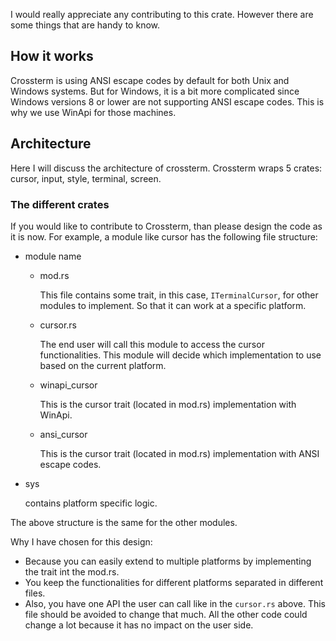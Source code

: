 I would really appreciate any contributing to this crate. However there are some things that are handy to know.

## How it works
Crossterm is using ANSI escape codes by default for both Unix and Windows systems. 
But for Windows, it is a bit more complicated since Windows versions 8 or lower are not supporting ANSI escape codes. 
This is why we use WinApi for those machines. 

## Architecture
Here I will discuss the architecture of crossterm. 
Crossterm wraps 5 crates: cursor, input, style, terminal, screen. 

### The different crates

If you would like to contribute to Crossterm, than please design the code as it is now. 
For example, a module like cursor has the following file structure:

- module name
    - mod.rs
    
      This file contains some trait, in this case, `ITerminalCursor`, for other modules to implement. So that it can work at a specific platform.
      
    - cursor.rs
    
      The end user will call this module to access the cursor functionalities. This module will decide which implementation to use based on the current platform.
    - winapi_cursor
    
      This is the cursor trait (located in mod.rs) implementation with WinApi.
    - ansi_cursor
    
      This is the cursor trait (located in mod.rs) implementation with ANSI escape codes.
 - sys
 
    contains platform specific logic.
  
The above structure is the same for the other modules. 

Why I have chosen for this design:
- Because you can easily extend to multiple platforms by implementing the trait int the mod.rs.
- You keep the functionalities for different platforms separated in different files. 
- Also, you have one API the user can call like in the `cursor.rs` above. This file should be avoided to change that much. All the other code could change a lot because it has no impact on the user side.